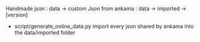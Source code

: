 Handmade json : data → custom
Json from ankama : data → imported → [version]

- script/generate_online_data.py
import every json shared by ankama into the data/imported folder
